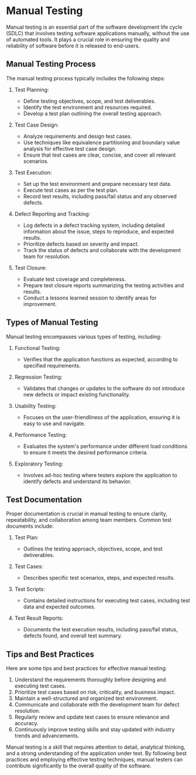 # Manual Testing

Manual testing is an essential part of the software development life cycle (SDLC) that involves testing software applications manually, without the use of automated tools. It plays a crucial role in ensuring the quality and reliability of software before it is released to end-users.

## Manual Testing Process

The manual testing process typically includes the following steps:

1. Test Planning:
   - Define testing objectives, scope, and test deliverables.
   - Identify the test environment and resources required.
   - Develop a test plan outlining the overall testing approach.

2. Test Case Design:
   - Analyze requirements and design test cases.
   - Use techniques like equivalence partitioning and boundary value analysis for effective test case design.
   - Ensure that test cases are clear, concise, and cover all relevant scenarios.

3. Test Execution:
   - Set up the test environment and prepare necessary test data.
   - Execute test cases as per the test plan.
   - Record test results, including pass/fail status and any observed defects.

4. Defect Reporting and Tracking:
   - Log defects in a defect tracking system, including detailed information about the issue, steps to reproduce, and expected results.
   - Prioritize defects based on severity and impact.
   - Track the status of defects and collaborate with the development team for resolution.

5. Test Closure:
   - Evaluate test coverage and completeness.
   - Prepare test closure reports summarizing the testing activities and results.
   - Conduct a lessons learned session to identify areas for improvement.

## Types of Manual Testing

Manual testing encompasses various types of testing, including:

1. Functional Testing:
   - Verifies that the application functions as expected, according to specified requirements.

2. Regression Testing:
   - Validates that changes or updates to the software do not introduce new defects or impact existing functionality.

3. Usability Testing:
   - Focuses on the user-friendliness of the application, ensuring it is easy to use and navigate.

4. Performance Testing:
   - Evaluates the system's performance under different load conditions to ensure it meets the desired performance criteria.

5. Exploratory Testing:
   - Involves ad-hoc testing where testers explore the application to identify defects and understand its behavior.

## Test Documentation

Proper documentation is crucial in manual testing to ensure clarity, repeatability, and collaboration among team members. Common test documents include:

1. Test Plan:
   - Outlines the testing approach, objectives, scope, and test deliverables.

2. Test Cases:
   - Describes specific test scenarios, steps, and expected results.

3. Test Scripts:
   - Contains detailed instructions for executing test cases, including test data and expected outcomes.

4. Test Result Reports:
   - Documents the test execution results, including pass/fail status, defects found, and overall test summary.

## Tips and Best Practices

Here are some tips and best practices for effective manual testing:

1. Understand the requirements thoroughly before designing and executing test cases.
2. Prioritize test cases based on risk, criticality, and business impact.
3. Maintain a well-structured and organized test environment.
4. Communicate and collaborate with the development team for defect resolution.
5. Regularly review and update test cases to ensure relevance and accuracy.
6. Continuously improve testing skills and stay updated with industry trends and advancements.

Manual testing is a skill that requires attention to detail, analytical thinking, and a strong understanding of the application under test. By following best practices and employing effective testing techniques, manual testers can contribute significantly to the overall quality of the software.

